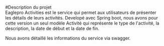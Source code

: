 #Description du projet  
Eaglepro Activities est le service qui permet aux utilisateurs de présenter les détails de leurs activités. 
Developé avec Spring boot, nous avons pour cette version un seul modèle Activité qui représente le type de l'activité,
la description, la date de début et la date de fin.  

Nous avons détaillé les informations du service via swagger.